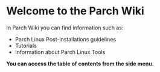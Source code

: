 # Welcome to the Parch Wiki

In Parch Wiki you can find information such as:

+ Parch Linux Post-installations guidelines
+ Tutorials
+ Information about Parch Linux Tools

**You can access the table of contents from the side menu.**
